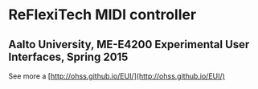 # ReFlexiTech MIDI controller

## Aalto University, ME-E4200 Experimental User Interfaces, Spring 2015

See more a [http://ohss.github.io/EUI/](http://ohss.github.io/EUI/)
